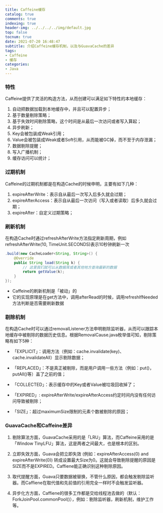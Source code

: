 ```yaml
---
title: Caffeine缓存
catalog: true
comments: true
indexing: true
header-img: ../../../../img/default.jpg
top: false
tocnum: true
date: 2021-07-20 16:48:47
subtitle: 介绍Caffeine缓存机制，以及与GuavaCache的差异
tags:
- Caffeine
- 缓存
categories:
- Java
---
```


### 特性
Caffeine提供了灵活的构造方法，从而创建可以满足如下特性的本地缓存：
1. 自动把数据加载到本地缓存中，并且可以配置异步；
2. 基于数量剔除策略；
3. 基于失效时间剔除策略，这个时间是从最后一次访问或者写入算起；
4. 异步刷新；
5. Key会被包装成Weak引用；
6. Value会被包装成Weak或者Soft引用，从而能被GC掉，而不至于内存泄漏；
7. 数据剔除提醒；
8. 写入广播机制；
9. 缓存访问可以统计；

### 过期机制
Caffeine的过期机制都是在构造Cache的时候申明，主要有如下几种：
1. expireAfterWrite：表示自从最后一次写入后多久就会过期；
2. expireAfterAccess：表示自从最后一次访问（写入或者读取）后多久就会过期；
3. expireAfter：自定义过期策略；

### 刷新机制
在构造Cache时通过refreshAfterWrite方法指定刷新周期，例如refreshAfterWrite(10, TimeUnit.SECONDS)表示10秒钟刷新一次

```java
.build(new CacheLoader<String, String>() {
    @Override
    public String load(String k) {
        // 这里我们就可以从数据库或者其他地方查询最新的数据
        return getValue(k);
    }
});
```
- Caffeine的刷新机制是「被动」的
- 它的实现原理是在get方法中，调用afterRead的时候，调用refreshIfNeeded方法判断是否需要刷新数据

### 剔除机制
在构造Cache时可以通过removalListener方法申明剔除监听器，从而可以跟踪本地缓存中被剔除的数据历史信息。根据RemovalCause.java枚举值可知，剔除策略有如下5种：

- 「EXPLICIT」：调用方法（例如：cache.invalidate(key)、cache.invalidateAll）显示剔除数据；

- 「REPLACED」：不是真正被剔除，而是用户调用一些方法（例如：put()，putAll()等）盖了之前的值；

- 「COLLECTED」：表示缓存中的Key或者Value被垃圾回收掉了；

- 「EXPIRED」: expireAfterWrite/expireAfterAccess约定时间内没有任何访问导致被剔除；

- 「SIZE」：超过maximumSize限制的元素个数被剔除的原因；

### GuavaCache和Caffeine差异
1. 剔除算法方面，GuavaCache采用的是「LRU」算法，而Caffeine采用的是「Window TinyLFU」算法，这是两者之间最大，也是根本的区别。

2. 立即失效方面，Guava会把立即失效 (例如：expireAfterAccess(0) and expireAfterWrite(0)) 转成设置最大Size为0。这就会导致剔除提醒的原因是SIZE而不是EXPIRED。Caffiene能正确识别这种剔除原因。

3. 取代提醒方面，Guava只要数据被替换，不管什么原因，都会触发剔除监听器。而Caffiene在取代值和先前值的引用完全一样时不会触发监听器。

4. 异步化方方面，Caffiene的很多工作都是交给线程池去做的（默认：ForkJoinPool.commonPool()），例如：剔除监听器，刷新机制，维护工作等。
